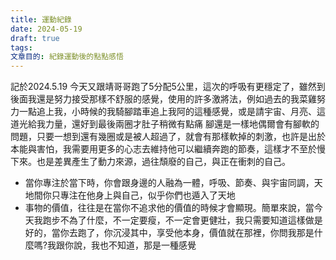 ```yaml
---
title: 運動紀錄
date: 2024-05-19
draft: true
tags: 
文章目的: 紀錄運動後的點點感悟
---
```

記於2024.5.19
今天又跟靖哥哥跑了5分配5公里，這次的呼吸有更穩定了，雖然到後面我還是努力接受那樣不舒服的感覺，使用的許多激將法，例如過去的我菜雞努力一點追上我，小時候的我騎腳踏車追上我阿的這種感覺，或是請宇宙、月亮、這道光給我力量，還好到最後兩圈才肚子稍微有點痛
腳還是一樣地偶爾會有腳軟的問題，只要一想到還有幾圈或是被人超過了，就會有那樣軟掉的刺激，也許是出於本能與害怕，我需要用更多的心志去維持他可以繼續奔跑的節奏，這樣才不至於慢下來。也是差異產生了動力來源，過往頹廢的自己，與正在衝刺的自己。
- 當你專注於當下時，你會跟身邊的人融為一體，呼吸、節奏、與宇宙同調，天地間你只專注在他身上與自己，似乎你們也遁入了天地
- 事物的價值，往往是在當你不追求他的價值的時候才會顯現。簡單來說，當今天我跑步不為了什麼，不一定要瘦，不一定會更健壯，我只需要知道這樣做是好的，當你去跑了，你沉浸其中，享受他本身，價值就在那裡，你問我那是什麼嗎?我跟你說，我也不知道，那是一種感覺